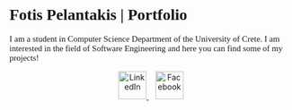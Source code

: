 <h1 style="font-family: Consolas">Fotis Pelantakis | Portfolio</h1>

<p style="font-family: Consolas; font-size: 15px">I am a student in Computer Science Department of the University of Crete. I am interested in the field of Software Engineering and here you can find some of my projects!</p>

<div class = "footer" align="center" style="margin-top: 15px">
    <a href="https://www.linkedin.com/in/fotispel/" target="_blank">
        <img src="https://upload.wikimedia.org/wikipedia/commons/thumb/c/ca/LinkedIn_logo_initials.png/800px-LinkedIn_logo_initials.png" height=50px alt="LinkedIn">
    </a>
    &nbsp&nbsp
    <a href="https://www.facebook.com/Fotispel/" target="_blank">
        <img src="https://upload.wikimedia.org/wikipedia/commons/6/6c/Facebook_Logo_2023.png" height=50px alt="Facebook">
    </a>
</div>

